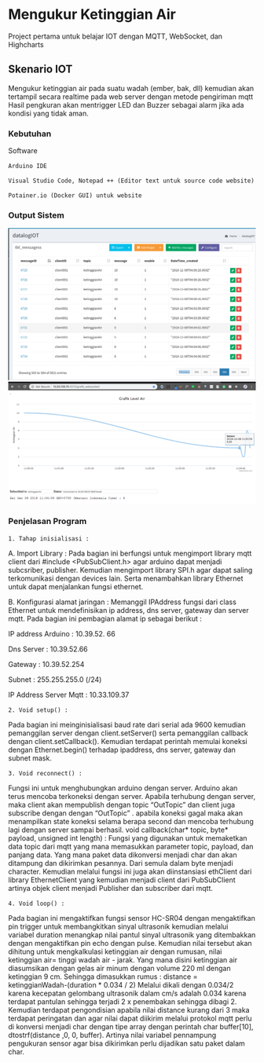# Mengukur Ketinggian Air
Project pertama untuk belajar IOT dengan MQTT, WebSocket, dan Highcharts

## Skenario IOT

Mengukur ketinggian air pada suatu wadah (ember, bak, dll) kemudian akan tertampil secara realtime pada web server dengan metode pengiriman mqtt
Hasil pengkuran akan mentrigger LED dan Buzzer sebagai alarm jika ada kondisi yang tidak aman. 
### Kebutuhan

Software

```
Arduino IDE 
```
```
Visual Studio Code, Notepad ++ (Editor text untuk source code website)
```
```
Potainer.io (Docker GUI) untuk website
```

### Output Sistem 
![alt text](https://github.com/fauziacharuna/MengukurKetinggianAir/blob/master/image/datalog.png)
![alt text](https://github.com/fauziacharuna/MengukurKetinggianAir/blob/master/image/grafik.png)



### Penjelasan Program 
```
1. Tahap inisialisasi : 
```
A. Import Library :
Pada bagian ini berfungsi untuk mengimport library mqtt client dari #include <PubSubClient.h> agar arduino dapat menjadi subcsriber, publisher. 
Kemudian mengimport library SPI.h agar dapat saling terkomunikasi dengan devices lain. Serta menambahkan library Ethernet untuk dapat menjalankan fungsi ethernet. 

B. Konfigurasi alamat jaringan : 
Memanggil IPAddress fungsi dari class Ethernet untuk mendefinisikan ip address, dns server, gateway dan server mqtt. Pada bagian ini pembagian alamat ip sebagai berikut : 

IP address Arduino : 10.39.52. 66

Dns Server : 10.39.52.66

Gateway : 10.39.52.254

Subnet : 255.255.255.0 (/24)

IP Address Server Mqtt : 10.33.109.37

```
2. Void setup() : 
```
Pada bagian ini meinginisialisasi baud rate dari serial ada 9600 kemudian pemanggilan server dengan client.setServer() serta pemanggilan callback dengan client.setCallback(). 
Kemudian terdapat perintah memulai koneksi dengan Ethernet.begin() terhadap ipaddress, dns server, gateway dan subnet mask. 

```
3. Void reconnect() : 
```
Fungsi ini untuk menghubungkan arduino dengan server. Arduino akan terus mencoba terkoneksi dengan server. Apabila terhubung dengan server, maka client akan mempublish dengan topic “OutTopic” 
dan client juga subscribe dengan dengan “OutTopic” . apabila koneksi gagal maka akan menampilkan state koneksi selama berapa second dan mencoba terhubung lagi dengan server sampai berhasil. 
void callback(char* topic, byte* payload, unsigned int length) : 
Fungsi yang digunakan untuk memaketkan data topic dari mqtt yang mana memasukkan parameter topic, payload, dan panjang data. Yang mana paket data dikonversi menjadi char dan akan ditampung dan dikirimkan pesannya. 
Dari semula dalam byte menjadi character. Kemudian melalui fungsi ini juga akan diinstansiasi ethClient dari library EthernetClient yang kemudian menjadi client dari PubSubClient artinya objek client menjadi Publisher dan subscriber dari mqtt. 

```
4. Void loop() : 
```
Pada bagian ini mengaktifkan fungsi sensor HC-SR04 dengan mengaktifkan pin trigger untuk membangkitkan sinyal ultrasonik kemudian melalui variabel duration menangkap nilai pantul sinyal ultrasonik yang ditembakkan dengan mengaktifkan pin echo dengan pulse.
Kemudian nilai tersebut akan dihitung untuk mengkalkulasi ketinggian air dengan rumusan, nilai ketinggian air= tinggi wadah air - jarak. Yang mana disini ketinggian air diasumsikan dengan gelas air minum dengan volume 220 ml dengan ketinggian 9 cm. Sehingga dimasukkan rumus :
distance = ketinggianWadah-(duration * 0.034 / 2)
Melalui dikali dengan 0.034/2 karena kecepatan gelombang ultrasonik dalam cm/s adalah 0.034 karena terdapat pantulan sehingga terjadi 2 x penembakan sehingga dibagi 2.
Kemudian terdapat pengondisian apabila nilai distance kurang dari 3 maka terdapat peringatan dan agar nilai dapat diikirim melalui protokol mqtt perlu di konversi menjadi char dengan tipe array dengan perintah char buffer[10],  dtostrf(distance ,0, 0, buffer). 
Artinya nilai variabel pennampung pengukuran sensor agar bisa dikirimkan perlu dijadikan satu paket dalam char. 



